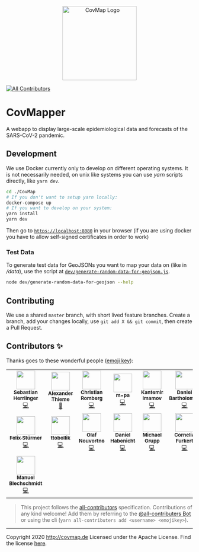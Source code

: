 <div align="center" >
  <a href="https://covmap.de">
    <img style="height: 200px; width: auto;" src="https://github.com/alexanderthieme/CovMapper/raw/master/static/logo.png" alt="CovMap Logo">
  </a>
</div>

<!-- ALL-CONTRIBUTORS-BADGE:START - Do not remove or modify this section -->

[![All Contributors](https://img.shields.io/badge/all_contributors-15-orange.svg?style=flat-square)](#contributors-)

<!-- ALL-CONTRIBUTORS-BADGE:END -->

# CovMapper

A webapp to display large-scale epidemiological data and forecasts of the SARS-CoV-2 pandemic.

## Development

We use Docker currently only to develop on different operating systems.
It is not necessarily needed, on unix like systems you can use _yarn_ scripts directly, like `yarn dev`.

```bash
cd ./CovMap
# If you don't want to setup yarn locally:
docker-compose up
# If you want to develop on your system:
yarn install
yarn dev
```

Then go to [`https://localhost:8080`](https://localhost:8080) in your browser (if you are using docker you have to allow self-signed certificates in order to work)

### Test Data

To generate test data for GeoJSONs you want to map your data on (like in _/data_), use the script at [`dev/generate-random-data-for-geojson.js`](./dev/generate-random-data-for-geojson.js).

```bash
node dev/generate-random-data-for-geojson --help
```

## Contributing

We use a shared `master` branch, with short lived feature branches. Create a branch, add your changes locally, use `git add X && git commit`, then create a Pull Request.

## Contributors ✨

Thanks goes to these wonderful people ([emoji key](https://allcontributors.org/docs/en/emoji-key)):

<!-- ALL-CONTRIBUTORS-LIST:START - Do not remove or modify this section -->
<!-- prettier-ignore-start -->
<!-- markdownlint-disable -->
<table>
  <tr>
    <td align="center"><a href="https://github.com/kommander"><img src="https://avatars2.githubusercontent.com/u/335157?v=4?s=50" width="50px;" alt=""/><br /><sub><b>Sebastian Herrlinger</b></sub></a><br /><a href="https://github.com/CovOpen/CovMapper/commits?author=kommander" title="Code">💻</a></td>
    <td align="center"><a href="https://github.com/alexanderthieme"><img src="https://avatars1.githubusercontent.com/u/61984544?v=4?s=50" width="50px;" alt=""/><br /><sub><b>Alexander Thieme</b></sub></a><br /><a href="#business-alexanderthieme" title="Business development">💼</a></td>
    <td align="center"><a href="https://github.com/ChristianRomberg"><img src="https://avatars0.githubusercontent.com/u/25772118?v=4?s=50" width="50px;" alt=""/><br /><sub><b>Christian Romberg</b></sub></a><br /><a href="https://github.com/CovOpen/CovMapper/commits?author=ChristianRomberg" title="Code">💻</a></td>
    <td align="center"><a href="https://github.com/m-pa"><img src="https://avatars0.githubusercontent.com/u/790655?v=4?s=50" width="50px;" alt=""/><br /><sub><b>m-pa</b></sub></a><br /><a href="https://github.com/CovOpen/CovMapper/commits?author=m-pa" title="Code">💻</a></td>
    <td align="center"><a href="https://kantimam.org/"><img src="https://avatars2.githubusercontent.com/u/24353308?v=4?s=50" width="50px;" alt=""/><br /><sub><b>Kantemir Imamov</b></sub></a><br /><a href="https://github.com/CovOpen/CovMapper/commits?author=kantimam" title="Code">💻</a></td>
    <td align="center"><a href="https://startup-cto.net/"><img src="https://avatars2.githubusercontent.com/u/3396992?v=4?s=50" width="50px;" alt=""/><br /><sub><b>Daniel Bartholomae</b></sub></a><br /><a href="https://github.com/CovOpen/CovMapper/commits?author=dbartholomae" title="Code">💻</a></td>
    <td align="center"><a href="https://github.com/ChristophWersal"><img src="https://avatars0.githubusercontent.com/u/45358216?v=4?s=50" width="50px;" alt=""/><br /><sub><b>Christoph Wersal</b></sub></a><br /><a href="https://github.com/CovOpen/CovMapper/commits?author=ChristophWersal" title="Code">💻</a></td>
  </tr>
  <tr>
    <td align="center"><a href="https://github.com/weltenwort"><img src="https://avatars3.githubusercontent.com/u/973741?v=4?s=50" width="50px;" alt=""/><br /><sub><b>Felix Stürmer</b></sub></a><br /><a href="https://github.com/CovOpen/CovMapper/commits?author=weltenwort" title="Code">💻</a></td>
    <td align="center"><a href="https://github.com/ttobollik"><img src="https://avatars3.githubusercontent.com/u/6298068?v=4?s=50" width="50px;" alt=""/><br /><sub><b>ttobollik</b></sub></a><br /><a href="https://github.com/CovOpen/CovMapper/commits?author=ttobollik" title="Code">💻</a></td>
    <td align="center"><a href="https://github.com/onouv"><img src="https://avatars2.githubusercontent.com/u/30532561?v=4?s=50" width="50px;" alt=""/><br /><sub><b>Olaf Nouvortne</b></sub></a><br /><a href="https://github.com/CovOpen/CovMapper/commits?author=onouv" title="Code">💻</a></td>
    <td align="center"><a href="https://danielhabenicht.github.io/"><img src="https://avatars3.githubusercontent.com/u/13590797?v=4?s=50" width="50px;" alt=""/><br /><sub><b>Daniel Habenicht</b></sub></a><br /><a href="https://github.com/CovOpen/CovMapper/commits?author=DanielHabenicht" title="Code">💻</a></td>
    <td align="center"><a href="https://www.linkedin.com/in/mgrupp/"><img src="https://avataaars.io/?avatarStyle=Circle&topType=ShortHairDreads02&accessoriesType=Blank&hairColor=BrownDark&facialHairType=BeardLight&facialHairColor=BrownDark&clotheType=CollarSweater&clotheColor=Black&eyeType=Default&eyebrowType=Default&mouthType=Twinkle&skinColor=Light?s=50" width="50px;" alt=""/><br /><sub><b>Michael Grupp</b></sub></a><br /><a href="https://github.com/CovOpen/CovMapper/commits?author=" title="Code">💻</a></td>
    <td align="center"><img src="https://avataaars.io/?avatarStyle=Circle&topType=WinterHat3&accessoriesType=Round&hatColor=Black&facialHairType=Blank&clotheType=Hoodie&clotheColor=Heather&eyeType=Default&eyebrowType=DefaultNatural&mouthType=Twinkle&skinColor=Light?s=50" width="50px;" alt=""/><br /><sub><b>Cornelia Furkert</b></sub><br /><a href="https://github.com/CovOpen/CovMapper/commits?author=" title="Code">💻</a></td>
    <td align="center"><a href="https://www.louvard.de/CommitNRun/"><img src="https://avatars2.githubusercontent.com/u/9567496?v=4?s=50" width="50px;" alt=""/><br /><sub><b>Éric Louvard</b></sub></a><br /><a href="https://github.com/CovOpen/CovMapper/commits?author=cnrun" title="Code">💻</a></td>
  </tr>
  <tr>
    <td align="center"><a href="http://www.manuel-blechschmidt.de/"><img src="https://avatars3.githubusercontent.com/u/457641?v=4?s=50" width="50px;" alt=""/><br /><sub><b>Manuel Blechschmidt</b></sub></a><br /><a href="https://github.com/CovOpen/CovMapper/commits?author=ManuelB" title="Code">💻</a></td>
  </tr>
</table>

<!-- markdownlint-restore -->
<!-- prettier-ignore-end -->

<!-- ALL-CONTRIBUTORS-LIST:END -->

> This project follows the [all-contributors](https://github.com/all-contributors/all-contributors) specification. Contributions of any kind welcome! Add them by referring to the [@all-contributers Bot](https://allcontributors.org/docs/en/bot/usage) or using the cli (`yarn all-contributers add <username> <emojikey>`).

---

Copyright 2020 http://covmap.de Licensed under the Apache License. Find the license [here](./LICENSE).
